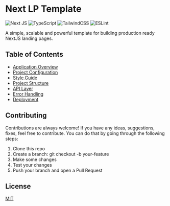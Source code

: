 # Next LP Template

![Next JS](https://img.shields.io/badge/Next-black?style=for-the-badge&logo=next.js&logoColor=white)
![TypeScript](https://img.shields.io/badge/typescript-%23007ACC.svg?style=for-the-badge&logo=typescript&logoColor=white)
![TailwindCSS](https://img.shields.io/badge/tailwindcss-%2338B2AC.svg?style=for-the-badge&logo=tailwind-css&logoColor=white)
![ESLint](https://img.shields.io/badge/ESLint-4B3263?style=for-the-badge&logo=eslint&logoColor=white)

A simple, scalable and powerful template for building production ready NextJS landing pages.

## Table of Contents

- [Application Overview](docs/application-overview.md)
- [Project Configuration](docs/project-configuration.md)
- [Style Guide](docs/style-guide.md)
- [Project Structure](docs/project-structure.md)
- [API Layer](docs/api-layer.md)
- [Error Handling](docs/error-handling.md)
- [Deployment](docs/deployment.md)

## Contributing

Contributions are always welcome! If you have any ideas, suggestions, fixes, feel free to contribute. You can do that by going through the following steps:

1. Clone this repo
2. Create a branch: git checkout -b your-feature
3. Make some changes
4. Test your changes
5. Push your branch and open a Pull Request

## License

[MIT](LICENSE)
